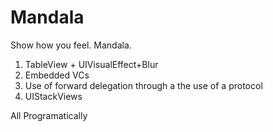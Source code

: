 # Mandala
Show how you feel. Mandala.

1. TableView + UIVisualEffect+Blur
2. Embedded VCs
3. Use of forward delegation through a the use of a protocol
4. UIStackViews

All Programatically
